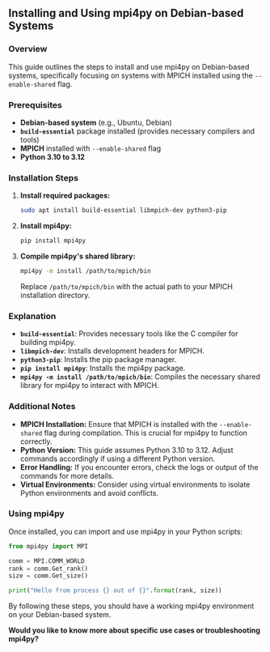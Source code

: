## Installing and Using mpi4py on Debian-based Systems

### Overview
This guide outlines the steps to install and use mpi4py on Debian-based systems, specifically focusing on systems with MPICH installed using the `--enable-shared` flag.

### Prerequisites
* **Debian-based system** (e.g., Ubuntu, Debian)
* **`build-essential`** package installed (provides necessary compilers and tools)
* **MPICH** installed with `--enable-shared` flag
* **Python 3.10 to 3.12**

### Installation Steps
1. **Install required packages:**
   ```bash
   sudo apt install build-essential libmpich-dev python3-pip
   ```
2. **Install mpi4py:**
   ```bash
   pip install mpi4py
   ```
3. **Compile mpi4py's shared library:**
   ```bash
   mpi4py -m install /path/to/mpich/bin
   ```
   Replace `/path/to/mpich/bin` with the actual path to your MPICH installation directory.

### Explanation
* **`build-essential`**: Provides necessary tools like the C compiler for building mpi4py.
* **`libmpich-dev`**: Installs development headers for MPICH.
* **`python3-pip`**: Installs the pip package manager.
* **`pip install mpi4py`**: Installs the mpi4py package.
* **`mpi4py -m install /path/to/mpich/bin`**: Compiles the necessary shared library for mpi4py to interact with MPICH.

### Additional Notes
* **MPICH Installation:** Ensure that MPICH is installed with the `--enable-shared` flag during compilation. This is crucial for mpi4py to function correctly.
* **Python Version:** This guide assumes Python 3.10 to 3.12. Adjust commands accordingly if using a different Python version.
* **Error Handling:** If you encounter errors, check the logs or output of the commands for more details.
* **Virtual Environments:** Consider using virtual environments to isolate Python environments and avoid conflicts.

### Using mpi4py
Once installed, you can import and use mpi4py in your Python scripts:

```python
from mpi4py import MPI

comm = MPI.COMM_WORLD
rank = comm.Get_rank()
size = comm.Get_size()

print("Hello from process {} out of {}".format(rank, size))
```

By following these steps, you should have a working mpi4py environment on your Debian-based system.
 
**Would you like to know more about specific use cases or troubleshooting mpi4py?**
